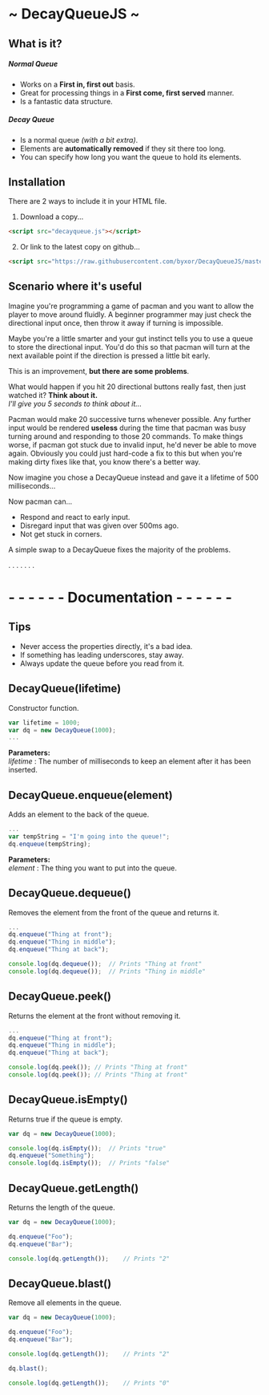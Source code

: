 # ~ DecayQueueJS ~

## What is it?

##### Normal Queue
* Works on a **First in, first out** basis.
* Great for processing things in a **First come, first served** manner.
* Is a fantastic data structure.

##### Decay Queue
* Is a normal queue _(with a bit extra)_.
* Elements are **automatically removed** if they sit there too long.
* You can specify how long you want the queue to hold its elements.

## Installation
There are 2 ways to include it in your HTML file.

1. Download a copy...
```html
<script src="decayqueue.js"></script>
```

2. Or link to the latest copy on github...
```html
<script src="https://raw.githubusercontent.com/byxor/DecayQueueJS/master/decayqueue.js"></script>
```

## Scenario where it's useful

Imagine you're programming a game of pacman and you want to allow the player to move around fluidly. A beginner programmer may just check the directional input once, then throw it away if turning is impossible.

Maybe you're a little smarter and your gut instinct tells you to use a queue to store the directional input. You'd do this so that pacman will turn at the next available point if the direction is pressed a little bit early.

This is an improvement, **but there are some problems**.

What would happen if you hit 20 directional buttons really fast, then just watched it? **Think about it.**  
_I'll give you 5 seconds to think about it..._

Pacman would make 20 successive turns whenever possible. Any further input would be rendered **useless** during the time that pacman was busy turning around and responding to those 20 commands. To make things worse, if pacman got stuck due to invalid input, he'd never be able to move again. Obviously you could just hard-code a fix to this but when you're making dirty fixes like that, you know there's a better way.

Now imagine you chose a DecayQueue instead and gave it a lifetime of 500 milliseconds...

Now pacman can...
* Respond and react to early input.
* Disregard input that was given over 500ms ago.
* Not get stuck in corners.

A simple swap to a DecayQueue fixes the majority of the problems.

.
.
.
.
.
.
.

# - - - - - - Documentation - - - - - -

## Tips
* Never access the properties directly, it's a bad idea.
* If something has leading underscores, stay away.
* Always update the queue before you read from it.



## DecayQueue(lifetime)

Constructor function.  
```javascript
var lifetime = 1000;
var dq = new DecayQueue(1000);
...
```  
**Parameters:**  
*lifetime* : The number of milliseconds to keep an element after it has been inserted.



## DecayQueue.enqueue(element)
Adds an element to the back of the queue.  
```javascript
...
var tempString = "I'm going into the queue!";
dq.enqueue(tempString);
```  
**Parameters:**  
*element* : The thing you want to put into the queue.



## DecayQueue.dequeue()
Removes the element from the front of the queue and returns it.  
```javascript
...
dq.enqueue("Thing at front");
dq.enqueue("Thing in middle");
dq.enqueue("Thing at back");

console.log(dq.dequeue());	// Prints "Thing at front"
console.log(dq.dequeue());	// Prints "Thing in middle"
```


## DecayQueue.peek()
Returns the element at the front without removing it.  
```javascript
...
dq.enqueue("Thing at front");
dq.enqueue("Thing in middle");
dq.enqueue("Thing at back");

console.log(dq.peek());	// Prints "Thing at front"
console.log(dq.peek());	// Prints "Thing at front"
```



## DecayQueue.isEmpty()
Returns true if the queue is empty.  
```javascript
var dq = new DecayQueue(1000);

console.log(dq.isEmpty());	// Prints "true"
dq.enqueue("Something");
console.log(dq.isEmpty());	// Prints "false"
```



## DecayQueue.getLength()
Returns the length of the queue.  
```javascript
var dq = new DecayQueue(1000);

dq.enqueue("Foo");
dq.enqueue("Bar");

console.log(dq.getLength());	// Prints "2"
```



## DecayQueue.blast()
Remove all elements in the queue.  
```javascript
var dq = new DecayQueue(1000);

dq.enqueue("Foo");
dq.enqueue("Bar");

console.log(dq.getLength());	// Prints "2"

dq.blast();

console.log(dq.getLength());	// Prints "0"

```